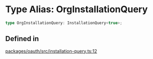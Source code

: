 # Type Alias: OrgInstallationQuery

```ts
type OrgInstallationQuery: InstallationQuery<true>;
```

## Defined in

[packages/oauth/src/installation-query.ts:12](https://github.com/slackapi/node-slack-sdk/blob/c15385ef93ccdde9702f52f7d1f445999203d794/packages/oauth/src/installation-query.ts#L12)

